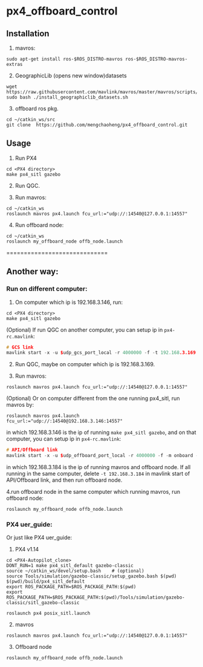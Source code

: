 # px4_offboard_control

## Installation
1. mavros:
```
sudo apt-get install ros-$ROS_DISTRO-mavros ros-$ROS_DISTRO-mavros-extras
```
2. GeographicLib (opens new window)datasets
```
wget https://raw.githubusercontent.com/mavlink/mavros/master/mavros/scripts/install_geographiclib_datasets.sh
sudo bash ./install_geographiclib_datasets.sh   
```
3. offboard ros pkg.
```
cd ~/catkin_ws/src
git clone  https://github.com/mengchaoheng/px4_offboard_control.git
```

## Usage
1. Run PX4
```ConSole
cd <PX4 directory>
make px4_sitl gazebo
```
2. Run QGC.

3. Run mavros:
```
cd ~/catkin_ws
roslaunch mavros px4.launch fcu_url:="udp://:14540@127.0.0.1:14557"
```
4. Run offboard node:
```
cd ~/catkin_ws
roslaunch my_offboard_node offb_node.launch
```

=============================
## Another way:

### Run on different computer:

1. On computer which ip is 192.168.3.146, run:
```ConSole
cd <PX4 directory>
make px4_sitl gazebo
```
(Optional) If run QGC on another computer, you can setup ip in `px4-rc.mavlink`:
```cpp
# GCS link
mavlink start -x -u $udp_gcs_port_local -r 4000000 -f -t 192.168.3.169  #  IP of QGC, in the same LAN

```


2. Run QGC, maybe on computer which ip is 192.168.3.169.

3. Run mavros:

```
roslaunch mavros px4.launch fcu_url:="udp://:14540@127.0.0.1:14557"
```

(Optional) Or on computer different from the one running px4_sitl, run mavros by:
```
roslaunch mavros px4.launch fcu_url:="udp://:14540@192.168.3.146:14557"
```
in which 192.168.3.146 is the ip of running `make px4_sitl gazebo`, and on that computer, you can setup ip in `px4-rc.mavlink`:
```cpp
# API/Offboard link
mavlink start -x -u $udp_offboard_port_local -r 4000000 -f -m onboard -o $udp_offboard_port_remote -t 192.168.3.184 #  IP of mavros and offboard node
```
in which 192.168.3.184 is the ip of running mavros and offboard node.
If all running in the same computer, delete `-t 192.168.3.184` in mavlink start of API/Offboard link, and then run offboard node.

4.run offboard node
in the same computer which running mavros, run offboard node:
```
roslaunch my_offboard_node offb_node.launch
```
###  PX4 uer_guide:


Or just like PX4 uer_guide:
1. PX4 v1.14
```
cd <PX4-Autopilot_clone>
DONT_RUN=1 make px4_sitl_default gazebo-classic
source ~/catkin_ws/devel/setup.bash    # (optional)
source Tools/simulation/gazebo-classic/setup_gazebo.bash $(pwd) $(pwd)/build/px4_sitl_default
export ROS_PACKAGE_PATH=$ROS_PACKAGE_PATH:$(pwd)
export ROS_PACKAGE_PATH=$ROS_PACKAGE_PATH:$(pwd)/Tools/simulation/gazebo-classic/sitl_gazebo-classic

roslaunch px4 posix_sitl.launch
```
2.  mavros
```
roslaunch mavros px4.launch fcu_url:="udp://:14540@127.0.0.1:14557"
```

3. Offboard node
```
roslaunch my_offboard_node offb_node.launch
```